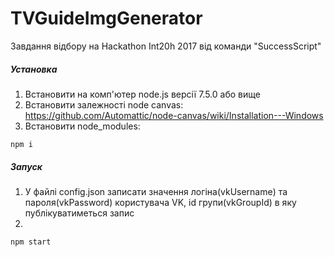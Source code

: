 # TVGuideImgGenerator
Завдання відбору на Hackathon Int20h 2017 від команди "SuccessScript"

##### Установка
1. Встановити на комп'ютер node.js версії 7.5.0 або вище
2. Встановити залежності node canvas:
https://github.com/Automattic/node-canvas/wiki/Installation---Windows
3. Встановити node_modules:
```
npm i
```

##### Запуск
1. У файлі config.json записати значення логіна(vkUsername) та пароля(vkPassword) користувача VK, id групи(vkGroupId) в яку публікуватиметься запис
2.
```
npm start
```